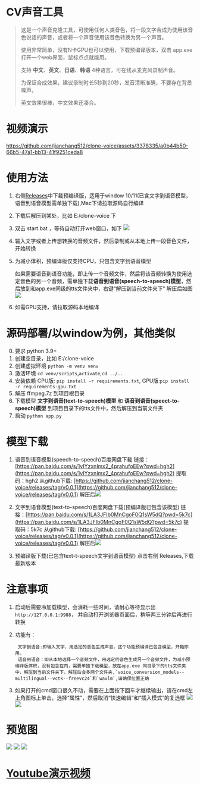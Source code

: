 
# CV声音工具

> 
> 这是一个声音克隆工具，可使用任何人类音色，将一段文字合成为使用该音色说话的声音，或者将一个声音使用该音色转换为另一个声音。
> 
> 使用非常简单，没有N卡GPU也可以使用，下载预编译版本，双击 app.exe 打开一个web界面，鼠标点点就能用。
> 
> 支持 **中文**、**英文**、**日语**、**韩语** 4种语言，可在线从麦克风录制声音。
> 
> 为保证合成效果，建议录制时长5秒到20秒，发音清晰准确，不要存在背景噪声。
> 
> 英文效果很棒，中文效果还凑合。
> 


# 视频演示

https://github.com/jianchang512/clone-voice/assets/3378335/a0b44b50-66b5-47a1-bb13-41f9251ceda8




# 使用方法

1. 右侧[Releases](https://github.com/jianchang512/clone-voice/releases)中下载预编译版，适用于window 10/11(已含文字到语音模型，语音到语音模型需单独下载),Mac下请拉取源码自行编译
2. 下载后解压到某处，比如 E:/clone-voice 下
3. 双击 start.bat ，等待自动打开web窗口，如下
![](./images/0.png)
4. 输入文字或者上传想转换的音频文件，然后录制或从本地上传一段音色文件，开始转换
5. 为减小体积，预编译版仅支持CPU，只包含文字到语音模型
	
    如果需要语音到语音功能，即上传一个音频文件，然后将该音频转换为使用选定音色的另一个音频，需单独下载**语音到语音(speech-to-speech)模型**，然后放到和app.exe同级的tts文件夹中，右键“解压到当前文件夹下” 解压后如图
    ![](./images/2.png)
    


6. 如需GPU支持，请拉取源码本地编译


# 源码部署/以window为例，其他类似

0. 要求 python 3.9+
1. 创建空目录，比如 E:/clone-voice
2. 创建虚拟环境 `python -m venv venv`
3. 激活环境 `cd venv/scripts`,`activate`,`cd ../..`
4. 安装依赖 CPU版: `pip install -r requirements.txt`, GPU版:`pip install -r requirements-gpu.txt`
5. 解压 ffmpeg.7z 到项目根目录
6. 下载模型 **文字到语音(text-to-speech)模型**  和  **语音到语音(speect-to-speech)模型**  到项目目录下的tts文件中，然后解压到当前文件夹
7. 启动 `python app.py`

# 模型下载

1. 语音到语音模型(speech-to-speech)百度网盘下载
链接：[https://pan.baidu.com/s/1vIYzxnlmx2_4prahufoEEw?pwd=hgh2](https://pan.baidu.com/s/1vIYzxnlmx2_4prahufoEEw?pwd=hgh2)
提取码：hgh2
从github下载: [https://github.com/jianchang512/clone-voice/releases/tag/v0.0.1](https://github.com/jianchang512/clone-voice/releases/tag/v0.0.1)
解压后![](./images/2.png)


2. 文字到语音模型(text-to-speech)百度网盘下载(预编译版已包含该模型)
链接：[https://pan.baidu.com/s/1LA3JFIb0MnCgoF0Q1sW5dQ?pwd=5k7c](https://pan.baidu.com/s/1LA3JFIb0MnCgoF0Q1sW5dQ?pwd=5k7c)
提取码：5k7c
从github下载: [https://github.com/jianchang512/clone-voice/releases/tag/v0.0.1](https://github.com/jianchang512/clone-voice/releases/tag/v0.0.1)
解压后![](./images/2.png)


3. 预编译版下载(已包含text-t-speech文字到语音模型)
点击右侧 Releases,下载最新版本


# 注意事项

1. 启动后需要冷加载模型，会消耗一些时间，请耐心等待显示出`http://127.0.0.1:9988`， 并自动打开浏览器页面后，稍等两三分钟后再进行转换
2. 功能有：

		文字到语音:即输入文字，用选定的音色生成声音，这个功能预编译已包含模型，开箱即用。
		语音到语音：即从本地选择一个音频文件，用选定的音色生成另一个音频文件，为减小预编译版体积，没有包含在内，需要单独下载模型，放在app.exe 同目录下的tts文件夹中，解压到当前文件夹下，解压后会多两个文件夹,`voice_conversion_models--multilingual--vctk--freevc24`和`wavlm`,请确保位置正确
		
3. 如果打开的cmd窗口很久不动，需要在上面按下回车才继续输出，请在cmd左上角图标上单击，选择“属性”，然后取消“快速编辑”和“插入模式”的复选框
![](./images/3.png)
![](./images/4.png)




# 预览图

![](./images/0.png)
![](./images/1.png)
![](./images/2.png)

# [Youtube演示视频](https://youtu.be/NL5cIoJ9Gjo)